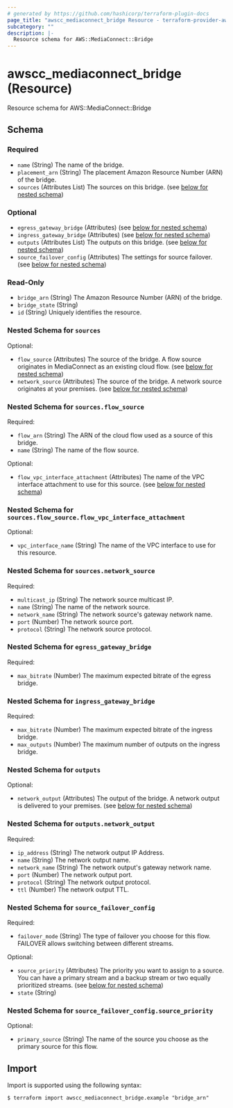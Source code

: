 ```yaml
---
# generated by https://github.com/hashicorp/terraform-plugin-docs
page_title: "awscc_mediaconnect_bridge Resource - terraform-provider-awscc"
subcategory: ""
description: |-
  Resource schema for AWS::MediaConnect::Bridge
---
```


# awscc_mediaconnect_bridge (Resource)

Resource schema for AWS::MediaConnect::Bridge



<!-- schema generated by tfplugindocs -->
## Schema

### Required

- `name` (String) The name of the bridge.
- `placement_arn` (String) The placement Amazon Resource Number (ARN) of the bridge.
- `sources` (Attributes List) The sources on this bridge. (see [below for nested schema](#nestedatt--sources))

### Optional

- `egress_gateway_bridge` (Attributes) (see [below for nested schema](#nestedatt--egress_gateway_bridge))
- `ingress_gateway_bridge` (Attributes) (see [below for nested schema](#nestedatt--ingress_gateway_bridge))
- `outputs` (Attributes List) The outputs on this bridge. (see [below for nested schema](#nestedatt--outputs))
- `source_failover_config` (Attributes) The settings for source failover. (see [below for nested schema](#nestedatt--source_failover_config))

### Read-Only

- `bridge_arn` (String) The Amazon Resource Number (ARN) of the bridge.
- `bridge_state` (String)
- `id` (String) Uniquely identifies the resource.

<a id="nestedatt--sources"></a>
### Nested Schema for `sources`

Optional:

- `flow_source` (Attributes) The source of the bridge. A flow source originates in MediaConnect as an existing cloud flow. (see [below for nested schema](#nestedatt--sources--flow_source))
- `network_source` (Attributes) The source of the bridge. A network source originates at your premises. (see [below for nested schema](#nestedatt--sources--network_source))

<a id="nestedatt--sources--flow_source"></a>
### Nested Schema for `sources.flow_source`

Required:

- `flow_arn` (String) The ARN of the cloud flow used as a source of this bridge.
- `name` (String) The name of the flow source.

Optional:

- `flow_vpc_interface_attachment` (Attributes) The name of the VPC interface attachment to use for this source. (see [below for nested schema](#nestedatt--sources--flow_source--flow_vpc_interface_attachment))

<a id="nestedatt--sources--flow_source--flow_vpc_interface_attachment"></a>
### Nested Schema for `sources.flow_source.flow_vpc_interface_attachment`

Optional:

- `vpc_interface_name` (String) The name of the VPC interface to use for this resource.



<a id="nestedatt--sources--network_source"></a>
### Nested Schema for `sources.network_source`

Required:

- `multicast_ip` (String) The network source multicast IP.
- `name` (String) The name of the network source.
- `network_name` (String) The network source's gateway network name.
- `port` (Number) The network source port.
- `protocol` (String) The network source protocol.



<a id="nestedatt--egress_gateway_bridge"></a>
### Nested Schema for `egress_gateway_bridge`

Required:

- `max_bitrate` (Number) The maximum expected bitrate of the egress bridge.


<a id="nestedatt--ingress_gateway_bridge"></a>
### Nested Schema for `ingress_gateway_bridge`

Required:

- `max_bitrate` (Number) The maximum expected bitrate of the ingress bridge.
- `max_outputs` (Number) The maximum number of outputs on the ingress bridge.


<a id="nestedatt--outputs"></a>
### Nested Schema for `outputs`

Optional:

- `network_output` (Attributes) The output of the bridge. A network output is delivered to your premises. (see [below for nested schema](#nestedatt--outputs--network_output))

<a id="nestedatt--outputs--network_output"></a>
### Nested Schema for `outputs.network_output`

Required:

- `ip_address` (String) The network output IP Address.
- `name` (String) The network output name.
- `network_name` (String) The network output's gateway network name.
- `port` (Number) The network output port.
- `protocol` (String) The network output protocol.
- `ttl` (Number) The network output TTL.



<a id="nestedatt--source_failover_config"></a>
### Nested Schema for `source_failover_config`

Required:

- `failover_mode` (String) The type of failover you choose for this flow. FAILOVER allows switching between different streams.

Optional:

- `source_priority` (Attributes) The priority you want to assign to a source. You can have a primary stream and a backup stream or two equally prioritized streams. (see [below for nested schema](#nestedatt--source_failover_config--source_priority))
- `state` (String)

<a id="nestedatt--source_failover_config--source_priority"></a>
### Nested Schema for `source_failover_config.source_priority`

Optional:

- `primary_source` (String) The name of the source you choose as the primary source for this flow.

## Import

Import is supported using the following syntax:

```shell
$ terraform import awscc_mediaconnect_bridge.example "bridge_arn"
```
